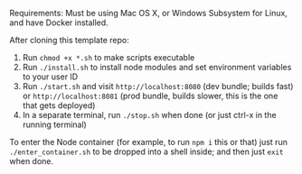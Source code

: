 Requirements: Must be using Mac OS X, or Windows Subsystem for Linux, and have Docker installed.

After cloning this template repo:

1. Run `chmod +x *.sh` to make scripts executable
2. Run `./install.sh` to install node modules and set environment variables to your user ID
3. Run `./start.sh` and visit `http://localhost:8080` (dev bundle; builds fast) or `http://localhost:8081` (prod bundle, builds slower, this is the one that gets deployed)
4. In a separate terminal, run `./stop.sh` when done (or just ctrl-x in the running terminal)

To enter the Node container (for example, to run `npm i` this or that) just run `./enter_container.sh` to be dropped into a shell inside; and then just `exit` when done.